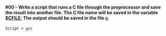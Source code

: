#### #00 - Write a script that runs a C file through the preprocessor and save the result into another file. The C file name will be saved in the variable [$CFILE](); The output should be saved in the file [c]().
`Script > gcc`
